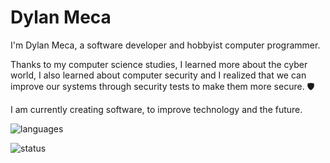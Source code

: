 # Dylan Meca

I'm Dylan Meca, a software developer and hobbyist computer programmer.

Thanks to my computer science studies, I learned more about the cyber world, I also learned about computer security and I realized that we can improve our systems through security tests to make them more secure. 🛡️

I am currently creating software, to improve technology and the future.

![languages](https://github-readme-stats.vercel.app/api/top-langs/?username=dylanmeca&layout=compact)

![status](https://github-readme-stats.vercel.app/api?username=dylanmeca)
